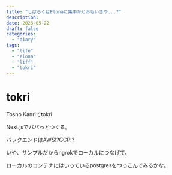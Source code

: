 ```yaml
---
title: "しばらくはElonaに集中かとおもいきや...?"
description:
date: 2023-05-22
draft: false
categories:
  - "diary"
tags:
  - "life"
  - "elona"
  - "liff"
  - "tokri"
---
```


# tokri

Tosho Kanriでtokri

Next.jsでパパっとつくる。

バックエンドはAWS!?GCP!?

いや、サンプルだからngrokでローカルにつなげて、

ローカルのコンテナにはいっているpostgresをつっこんでみるかな。
